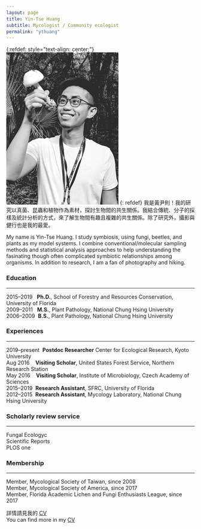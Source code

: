 ```yaml
---
layout: page
title: Yin-Tse Huang
subtitle: Mycologist / Community ecologist
permalink: "ythuang"
---
```

{:refdef: style="text-align: center;"}
![](assets/img/people/MeintheField_300px.png)
{: refdef}
我是黃尹則！我的研究以真菌、昆蟲和植物作為素材，探討生物間的共生關係。我結合傳統、分子的採樣及統計分析的方式，來了解生物間有趣且複雜的共生關係。除了研究外，攝影與健行也是我的最愛。<br>

My name is Yin-Tse Huang. I study symbiosis, using fungi, beetles, and plants as my model systems. I combine conventional/molecular sampling methods and statistical analysis approaches to help understanding the fasinating though often complicated symbiotic relationships among organisms. In addition to research, I am a fan of photography and hiking.

### Education

______

2015–2019&nbsp;&nbsp;&nbsp;**Ph.D.**, School of Forestry and Resources Conservation, University of Florida<br>
2009–2011&nbsp;&nbsp;&nbsp;**M.S.**, Plant Pathology, National Chung Hsing University<br>
2006–2009&nbsp;&nbsp;**B.S.**, Plant Pathology, National Chung Hsing University<br>

### Experiences

______

2019–present&nbsp;&nbsp;**Postdoc Researcher** Center for Ecological Research, Kyoto University<br>
Aug 2016&nbsp;&nbsp;&nbsp;&nbsp;**Visiting Scholar**, United States Forest Service, Northern Research Station<br>
May 2016&nbsp;&nbsp;&nbsp;&nbsp;**Visiting Scholar**, Institute of Microbiology, Czech Academy of Sciences<br>
2015–2019&nbsp;&nbsp;**Research Assistant**, SFRC, University of Florida<br>
2012–2015&nbsp;&nbsp;**Research Assistant**, Mycology Laboratory, National Chung Hsing University

### Scholarly review service

_______

Fungal Ecologyc<br>
Scientific Reports<br>
PLOS one

### Membership

_______

Member, Mycological Society of Taiwan, since 2008<br>
Member, Mycological Society of America, since 2017<br>
Member, Florida Academic Lichen and Fungi Enthusiasts League, since 2017

詳情請見我的 [CV](https://drive.google.com/file/d/1CsVxyfwtpOBNSDgoQ8gyK1nmLjBedx4f/view?usp=sharing)<br> 
You can find more in my [CV](https://drive.google.com/file/d/1CsVxyfwtpOBNSDgoQ8gyK1nmLjBedx4f/view?usp=sharing)
